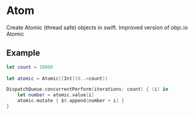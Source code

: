 # Atom

Create Atomic (thread safe) objects in swift. Improved version of objc.io Atomic

## Example

```swift
let count = 10000
        
let atomic = Atomic([Int](0..<count))

DispatchQueue.concurrentPerform(iterations: count) { (i) in
    let number = atomic.value[i]
    atomic.mutate { $0.append(number + i) }
}
```
